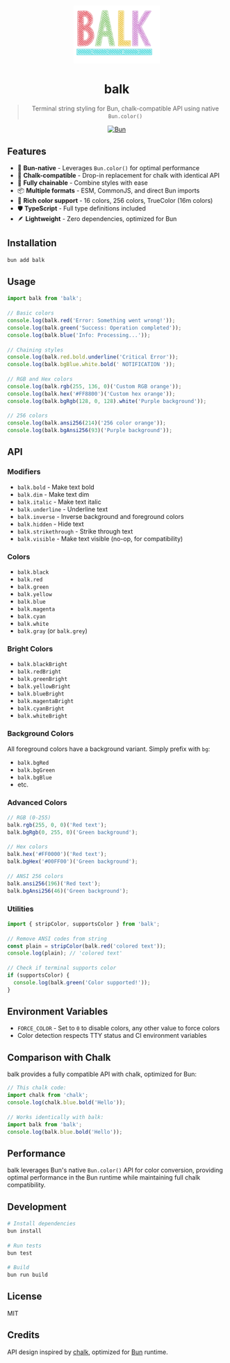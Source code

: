 <div align="center">
  <img src="https://raw.githubusercontent.com/aewing/balk/main/balk.webp" alt="balk logo" width="200" />
  
  # balk
  
  > Terminal string styling for Bun, chalk-compatible API using native `Bun.color()`
  
  [![Bun](https://img.shields.io/badge/bun-%23000000.svg?style=for-the-badge&logo=bun&logoColor=white)](https://bun.sh)
</div>

## Features

- 🚀 **Bun-native** - Leverages `Bun.color()` for optimal performance
- 🎯 **Chalk-compatible** - Drop-in replacement for chalk with identical API
- 🔗 **Fully chainable** - Combine styles with ease
- 📦 **Multiple formats** - ESM, CommonJS, and direct Bun imports
- 🎨 **Rich color support** - 16 colors, 256 colors, TrueColor (16m colors)
- 🛡️ **TypeScript** - Full type definitions included
- 🪶 **Lightweight** - Zero dependencies, optimized for Bun

## Installation

```bash
bun add balk
```

## Usage

```typescript
import balk from 'balk';

// Basic colors
console.log(balk.red('Error: Something went wrong!'));
console.log(balk.green('Success: Operation completed'));
console.log(balk.blue('Info: Processing...'));

// Chaining styles
console.log(balk.red.bold.underline('Critical Error'));
console.log(balk.bgBlue.white.bold(' NOTIFICATION '));

// RGB and Hex colors
console.log(balk.rgb(255, 136, 0)('Custom RGB orange'));
console.log(balk.hex('#FF8800')('Custom hex orange'));
console.log(balk.bgRgb(128, 0, 128).white('Purple background'));

// 256 colors
console.log(balk.ansi256(214)('256 color orange'));
console.log(balk.bgAnsi256(93)('Purple background'));
```

## API

### Modifiers

- `balk.bold` - Make text bold
- `balk.dim` - Make text dim
- `balk.italic` - Make text italic
- `balk.underline` - Underline text
- `balk.inverse` - Inverse background and foreground colors
- `balk.hidden` - Hide text
- `balk.strikethrough` - Strike through text
- `balk.visible` - Make text visible (no-op, for compatibility)

### Colors

- `balk.black`
- `balk.red`
- `balk.green`
- `balk.yellow`
- `balk.blue`
- `balk.magenta`
- `balk.cyan`
- `balk.white`
- `balk.gray` (or `balk.grey`)

### Bright Colors

- `balk.blackBright`
- `balk.redBright`
- `balk.greenBright`
- `balk.yellowBright`
- `balk.blueBright`
- `balk.magentaBright`
- `balk.cyanBright`
- `balk.whiteBright`

### Background Colors

All foreground colors have a background variant. Simply prefix with `bg`:

- `balk.bgRed`
- `balk.bgGreen`
- `balk.bgBlue`
- etc.

### Advanced Colors

```typescript
// RGB (0-255)
balk.rgb(255, 0, 0)('Red text');
balk.bgRgb(0, 255, 0)('Green background');

// Hex colors
balk.hex('#FF0000')('Red text');
balk.bgHex('#00FF00')('Green background');

// ANSI 256 colors
balk.ansi256(196)('Red text');
balk.bgAnsi256(46)('Green background');
```

### Utilities

```typescript
import { stripColor, supportsColor } from 'balk';

// Remove ANSI codes from string
const plain = stripColor(balk.red('colored text'));
console.log(plain); // 'colored text'

// Check if terminal supports color
if (supportsColor) {
  console.log(balk.green('Color supported!'));
}
```

## Environment Variables

- `FORCE_COLOR` - Set to `0` to disable colors, any other value to force colors
- Color detection respects TTY status and CI environment variables

## Comparison with Chalk

balk provides a fully compatible API with chalk, optimized for Bun:

```typescript
// This chalk code:
import chalk from 'chalk';
console.log(chalk.blue.bold('Hello'));

// Works identically with balk:
import balk from 'balk';
console.log(balk.blue.bold('Hello'));
```

## Performance

balk leverages Bun's native `Bun.color()` API for color conversion, providing optimal performance in the Bun runtime while maintaining full chalk compatibility.

## Development

```bash
# Install dependencies
bun install

# Run tests
bun test

# Build
bun run build
```

## License

MIT

## Credits

API design inspired by [chalk](https://github.com/chalk/chalk), optimized for [Bun](https://bun.sh) runtime.